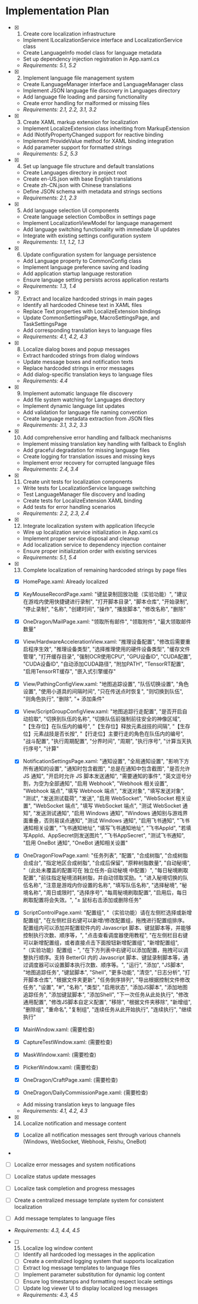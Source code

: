 # Implementation Plan

- [x] 1. Create core localization infrastructure





  - Implement ILocalizationService interface and LocalizationService class
  - Create LanguageInfo model class for language metadata
  - Set up dependency injection registration in App.xaml.cs
  - _Requirements: 5.1, 5.2_

- [x] 2. Implement language file management system





  - Create ILanguageManager interface and LanguageManager class
  - Implement JSON language file discovery in Languages directory
  - Add language file loading and parsing functionality
  - Create error handling for malformed or missing files
  - _Requirements: 2.1, 2.2, 3.1, 3.2_

- [x] 3. Create XAML markup extension for localization





  - Implement LocalizeExtension class inheriting from MarkupExtension
  - Add INotifyPropertyChanged support for reactive binding
  - Implement ProvideValue method for XAML binding integration
  - Add parameter support for formatted strings
  - _Requirements: 5.2, 5.3_

- [x] 4. Set up language file structure and default translations





  - Create Languages directory in project root
  - Create en-US.json with base English translations
  - Create zh-CN.json with Chinese translations
  - Define JSON schema with metadata and strings sections
  - _Requirements: 2.1, 2.3_

- [x] 5. Add language selection UI components





  - Create language selection ComboBox in settings page
  - Implement LocalizationViewModel for language management
  - Add language switching functionality with immediate UI updates
  - Integrate with existing settings configuration system
  - _Requirements: 1.1, 1.2, 1.3_

- [x] 6. Update configuration system for language persistence





  - Add Language property to CommonConfig class
  - Implement language preference saving and loading
  - Add application startup language restoration
  - Ensure language setting persists across application restarts
  - _Requirements: 1.3, 1.4_

- [x] 7. Extract and localize hardcoded strings in main pages









  - Identify all hardcoded Chinese text in XAML files
  - Replace Text properties with LocalizeExtension bindings
  - Update CommonSettingsPage, MacroSettingsPage, and TaskSettingsPage
  - Add corresponding translation keys to language files
  - _Requirements: 4.1, 4.2, 4.3_

- [x] 8. Localize dialog boxes and popup messages





  - Extract hardcoded strings from dialog windows
  - Update message boxes and notification texts
  - Replace hardcoded strings in error messages
  - Add dialog-specific translation keys to language files
  - _Requirements: 4.4_

- [x] 9. Implement automatic language file discovery





  - Add file system watching for Languages directory
  - Implement dynamic language list updates
  - Add validation for language file naming convention
  - Create language metadata extraction from JSON files
  - _Requirements: 3.1, 3.2, 3.3_

- [x] 10. Add comprehensive error handling and fallback mechanisms











  - Implement missing translation key handling with fallback to English
  - Add graceful degradation for missing language files
  - Create logging for translation issues and missing keys
  - Implement error recovery for corrupted language files
  - _Requirements: 2.4, 3.4_

- [x] 11. Create unit tests for localization components
  - Write tests for LocalizationService language switching
  - Test LanguageManager file discovery and loading
  - Create tests for LocalizeExtension XAML binding
  - Add tests for error handling scenarios
  - _Requirements: 2.2, 2.3, 2.4_



- [x] 12. Integrate localization system with application lifecycle







  - Wire up localization service initialization in App.xaml.cs
  - Implement proper service disposal and cleanup
  - Add localization service to dependency injection container
  - Ensure proper initialization order with existing services
  - _Requirements: 5.1, 5.4_

- [x] 13. Complete localization of remaining hardcoded strings by page files








  - [x] HomePage.xaml: Already localized
  - [x] KeyMouseRecordPage.xaml: "键鼠录制回放功能（实验功能）", "建议在游戏内使用快捷键进行录制", "打开脚本目录", "脚本仓库", "开始录制", "停止录制", "名称", "创建时间", "操作", "播放脚本", "修改名称", "删除"

  - [x] OneDragon/MailPage.xaml: "领取所有邮件", "领取附件", "最大领取邮件数量"





  - [x] View/HardwareAccelerationView.xaml: "推理设备配置", "修改后需要重启程序生效", "推理设备类型", "选择推理使用的硬件设备类型", "缓存文件管理", "打开缓存目录", "强制OCR使用CPU", "GPU设备ID", "CUDA配置", "CUDA设备ID", "自动添加CUDA路径", "附加PATH", "TensorRT配置", "启用TensorRT缓存", "嵌入式引擎缓存"






  - [x] View/PathingConfigView.xaml: "地图追踪设置", "队伍切换设置", "角色设置", "使用小道具的间隔时间", "只在传送点时恢复", "则切换到队伍", "则角色执行", "删除", "+ 添加条件"





  - [x] View/ScriptGroupConfigView.xaml: "地图追踪行走配置", "是否开启自动拾取", "切换到队伍的名称", "切换队伍前强制前往安全的神像区域", "【生存位】在队伍内的编号", "【生存位】释放元素战技的间隔", "【生存位】元素战技是否长按", "【行走位】主要行走的角色在队伍内的编号", "战斗配置", "执行周期配置", "分界时间", "周期", "执行序号", "计算当天执行序号", "计算"





  - [x] NotificationSettingsPage.xaml: "通知设置", "全局通知设置", "影响下方所有通知的设置", "通知时包含截图", "总是在通知中包含截图", "是否允许 JS 通知", "开启时允许 JS 脚本发送通知", "需要通知的事件", "英文逗号分割，为空为全部通知", "启用 Webhook", "Webhook 相关设置", "Webhook 端点", "填写 Webhook 端点", "发送对象", "填写发送对象", "测试", "发送测试载荷", "发送", "启用 WebSocket", "WebSocket 相关设置", "WebSocket 端点", "填写 WebSocket 端点", "测试 WebSocket 通知", "发送测试通知", "启用 Windows 通知", "Windows 通知别与游戏界面重叠，否则易误点通知", "测试 Windows 通知", "启用飞书通知", "飞书通知相关设置", "飞书通知地址", "填写飞书通知地址", "飞书AppId", "若填写AppId、AppSecret则发送图片", "飞书AppSecret", "测试飞书通知", "启用 OneBot 通知", "OneBot 通知相关设置"




  - [x] OneDragonFlowPage.xaml: "任务列表", "配置", "合成树脂", "合成树脂合成台", "指定地区合成树脂", "合成后保留", "原粹树脂数量", "自动秘境", "（此处未覆盖的配置可在 独立任务-自动秘境 中配置）", "每日秘境刷取配置", "前往指定秘境消耗树脂，并自动领取奖励。", "进入秘境切换的队伍名称", "注意是游戏内你设置的名称", "填写队伍名称", "选择秘境", "秘境名称", "周日或限时", "选择序号", "每周秘境刷取配置", "启用后，每日刷取配置将会失效。", "± 鼠标右击添加或删除任务"



  - [x] ScriptControlPage.xaml: "配置组", "（实验功能）请在左侧栏选择或新增配置组", "在左侧栏目右键可以新增/修改配置组，拖拽进行配置组排序。配置组内可以添加并配置软件内的 Javascript 脚本、键鼠脚本等，并能够控制执行次数、顺序等，", "点击查看调度器使用教程", "在左侧栏目右键可以新增配置组，或者直接点击下面按钮新增配置组", "新增配置组", "（实验功能）配置组 - ", "在下方列表中右键可以添加配置，拖拽可以调整执行顺序。支持 BetterGI 内的 Javascript 脚本、键鼠录制脚本等，通过调度器可以设置脚本执行次数、顺序等。", "运行", "添加", "JS脚本", "地图追踪任务", "键鼠脚本", "Shell", "更多功能", "清空", "日志分析", "打开脚本仓库", "根据文件夹更新", "任务倒序排列", "导出根据控制文件修改任务", "设置", "#", "名称", "类型", "启用状态", "添加JS脚本", "添加地图追踪任务", "添加键鼠脚本", "添加Shell", "下一次任务从此处执行", "修改通用配置", "修改JS脚本自定义配置", "移除", "根据文件夹移除", "新增组", "删除组", "重命名", "复制组", "连续任务从此开始执行", "连续执行", "继续执行"


  - [x] MainWindow.xaml: (需要检查)






  
  - [x] CaptureTestWindow.xaml: (需要检查)






  
  - [x] MaskWindow.xaml: (需要检查)





  
  - [x] PickerWindow.xaml: (需要检查)






  
  - [x] OneDragon/CraftPage.xaml: (需要检查)






  
  - [x] OneDragon/DailyCommissionPage.xaml: (需要检查)


  
  - Add missing translation keys to language files
  - _Requirements: 4.1, 4.2, 4.3_



- [x] 14. Localize notification and message content





























  - [x] Localize all notification messages sent through various channels (Windows, WebSocket, Webhook, Feishu, OneBot)














-



  - [ ] Localize error messages and system notifications

  - [ ] Localize status update messages
  - [ ] Localize task completion and progress messages
  - [ ] Create a centralized message template system for consistent localization
  - [ ] Add message templates to language files
  - _Requirements: 4.3, 4.4, 4.5_

- [ ] 15. Localize log window content
  - [ ] Identify all hardcoded log messages in the application
  - [ ] Create a centralized logging system that supports localization
  - [ ] Extract log message templates to language files
  - [ ] Implement parameter substitution for dynamic log content
  - [ ] Ensure log timestamps and formatting respect locale settings
  - [ ] Update log viewer UI to display localized log messages
  - _Requirements: 4.3, 4.5_